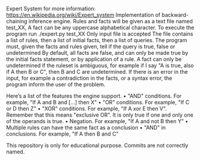 Expert System
for more information: https://en.wikipedia.org/wiki/Expert_system
Implementation of  backward-chaining inference engine.
Rules and facts will be given as a text file named test_XX, 
A fact can be any uppercase alphabetical character.
To execute the program run ./expert.py test_XX
Only input file is accepted
The file contains a list of rules, then a list of initial facts, then a list of queries.
The program must, given the facts and rules given, tell if the query is true, false or undetermined
By default, all facts are false, and can only be made true by the initial facts statement, or by application of a rule.
A fact can only be undetermined if the ruleset is ambiguous, for example if I say "A is true, also if A then B or C", then B and C are undetermined.
If there is an error in the input, for example a contradiction in the facts, or a syntax error, the program inform the user of the problem.

Here’s a list of the features the engine support.
• "AND" conditions. For example, "If A and B and [...] then X"
• "OR" conditions. For example, "If C or D then Z"
• "XOR" conditions. For example, "If A xor E then V". Remember that this
means "exclusive OR". It is only true if one and only one of the operands is true.
• Negation. For example, "If A and not B then Y"
• Multiple rules can have the same fact as a conclusion
• "AND" in conclusions. For example, "If A then B and C"

This repository is only for educational purpose.
Commits are not correctly named.
